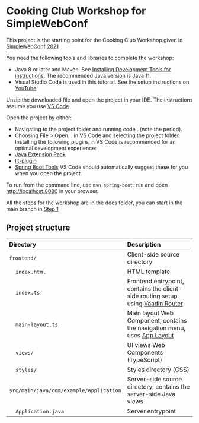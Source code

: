 # Cooking Club Workshop for SimpleWebConf

This project is the starting point for the Cooking Club Workshop given in [SimpleWebConf 2021](https://simplewebconf.com/)

You need the following tools and libraries to complete the workshop:
- Java 8 or later and Maven. See [Installing Development Tools for instructions](https://vaadin.com/docs/v20/guide/install). The recommended Java version is Java 11.
- Visual Studio Code is used in this tutorial. See the setup instructions on [YouTube](https://www.youtube.com/watch?v=G_aJONwi0qo).

Unzip the downloaded file and open the project in your IDE. The instructions assume you use [VS Code](https://code.visualstudio.com/)

Open the project by either:
- Navigating to the project folder and running code . (note the period).
- Choosing File > Open…​ in VS Code and selecting the project folder.
Installing the following plugins in VS Code is recommended for an optimal development experience:
- [Java Extension Pack](https://marketplace.visualstudio.com/items?itemName=vscjava.vscode-java-pack)
- [lit-plugin](https://marketplace.visualstudio.com/items?itemName=runem.lit-plugin)
- [Spring Boot Tools](https://marketplace.visualstudio.com/items?itemName=Pivotal.vscode-spring-boot)
VS Code should automatically suggest these for you when you open the project.

To run from the command line, use `mvn spring-boot:run` and open [http://localhost:8080](http://localhost:8080) in your browser.

All the steps for the workshop are in the docs folder, you can start in the main branch in [Step 1](docs/1__event-view.md)

## Project structure

| Directory                                  | Description                                                                                                                 |
| :----------------------------------------- | :-------------------------------------------------------------------------------------------------------------------------- |
| `frontend/`                                | Client-side source directory                                                                                                |
| &nbsp;&nbsp;&nbsp;&nbsp;`index.html`       | HTML template                                                                                                               |
| &nbsp;&nbsp;&nbsp;&nbsp;`index.ts`         | Frontend entrypoint, contains the client-side routing setup using [Vaadin Router](https://vaadin.com/router)                |
| &nbsp;&nbsp;&nbsp;&nbsp;`main-layout.ts`   | Main layout Web Component, contains the navigation menu, uses [App Layout](https://vaadin.com/components/vaadin-app-layout) |
| &nbsp;&nbsp;&nbsp;&nbsp;`views/`           | UI views Web Components (TypeScript)                                                                                        |
| &nbsp;&nbsp;&nbsp;&nbsp;`styles/`          | Styles directory (CSS)                                                                                                      |
| `src/main/java/com/example/application`                 | Server-side source directory, contains the server-side Java views                                                           |
| &nbsp;&nbsp;&nbsp;&nbsp;`Application.java` | Server entrypoint                                                                                                           |
